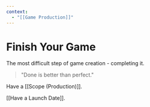 ```yaml
---
context:
  - "[[Game Production]]"
---
```


# Finish Your Game

The most difficult step of game creation - completing it.

> "Done is better than perfect."

Have a [[Scope (Production)]].

[[Have a Launch Date]].
